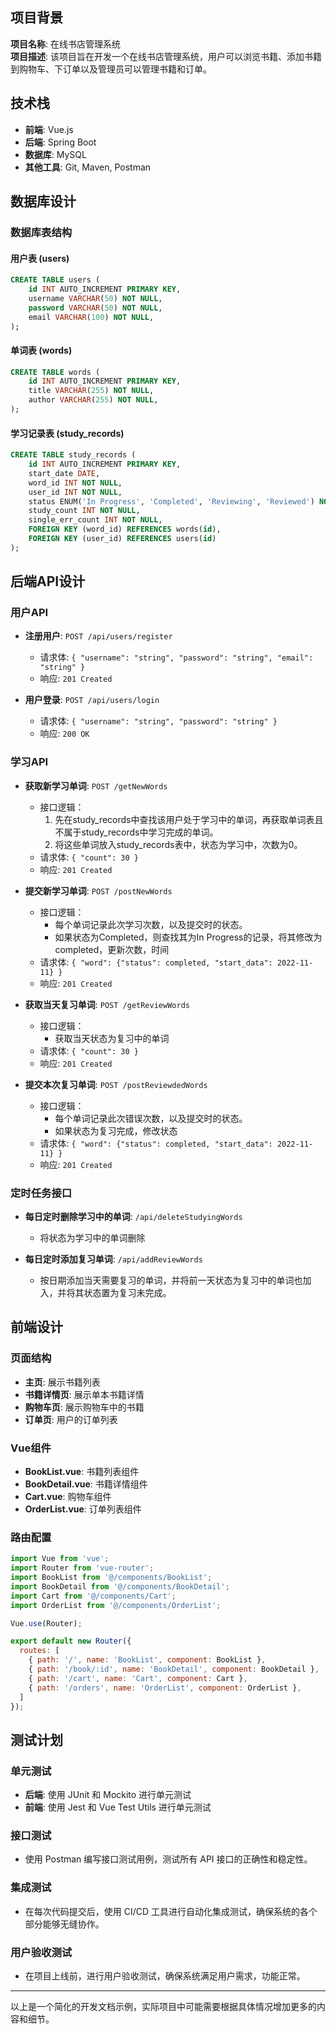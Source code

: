 ## 项目背景
**项目名称**: 在线书店管理系统  
**项目描述**: 该项目旨在开发一个在线书店管理系统，用户可以浏览书籍、添加书籍到购物车、下订单以及管理员可以管理书籍和订单。

## 技术栈
- **前端**: Vue.js
- **后端**: Spring Boot
- **数据库**: MySQL
- **其他工具**: Git, Maven, Postman

## 数据库设计
### 数据库表结构
#### 用户表 (users)
```sql
CREATE TABLE users (
    id INT AUTO_INCREMENT PRIMARY KEY,
    username VARCHAR(50) NOT NULL,
    password VARCHAR(50) NOT NULL,
    email VARCHAR(100) NOT NULL,
);
```

#### 单词表 (words)
```sql
CREATE TABLE words (
    id INT AUTO_INCREMENT PRIMARY KEY,
    title VARCHAR(255) NOT NULL,
    author VARCHAR(255) NOT NULL,
);
```

#### 学习记录表 (study_records)
```sql
CREATE TABLE study_records (
    id INT AUTO_INCREMENT PRIMARY KEY,
    start_date DATE,
    word_id INT NOT NULL,
    user_id INT NOT NULL,
    status ENUM('In Progress', 'Completed', 'Reviewing', 'Reviewed') NOT NULL,
    study_count INT NOT NULL,
    single_err_count INT NOT NULL,
    FOREIGN KEY (word_id) REFERENCES words(id),
    FOREIGN KEY (user_id) REFERENCES users(id)
);
```

## 后端API设计
### 用户API
- **注册用户**: `POST /api/users/register`
  - 请求体: `{ "username": "string", "password": "string", "email": "string" }`
  - 响应: `201 Created`

- **用户登录**: `POST /api/users/login`
  - 请求体: `{ "username": "string", "password": "string" }`
  - 响应: `200 OK`

### 学习API
- **获取新学习单词**: `POST /getNewWords`

  - 接口逻辑：
    1. 先在study_records中查找该用户处于学习中的单词，再获取单词表且不属于study_records中学习完成的单词。
    2. 将这些单词放入study_records表中，状态为学习中，次数为0。
  - 请求体: `{ "count": 30 }`
  - 响应: `201 Created`

- **提交新学习单词**: `POST /postNewWords`

  - 接口逻辑：
    - 每个单词记录此次学习次数，以及提交时的状态。
    - 如果状态为Completed，则查找其为In Progress的记录，将其修改为completed，更新次数，时间
  - 请求体: `{ "word": {"status": completed, "start_data": 2022-11-11} }`
  - 响应: `201 Created`

- **获取当天复习单词**: `POST /getReviewWords`

  - 接口逻辑：
    - 获取当天状态为复习中的单词
  - 请求体: `{ "count": 30 }`
  - 响应: `201 Created`

- **提交本次复习单词**: `POST /postReviewdedWords`

  - 接口逻辑：
    - 每个单词记录此次错误次数，以及提交时的状态。
    - 如果状态为复习完成，修改状态
  - 请求体: `{ "word": {"status": completed, "start_data": 2022-11-11} }`
  - 响应: `201 Created`

### 定时任务接口
- **每日定时删除学习中的单词**: `/api/deleteStudyingWords`
  - 将状态为学习中的单词删除

- **每日定时添加复习单词**: `/api/addReviewWords`
  - 按日期添加当天需要复习的单词，并将前一天状态为复习中的单词也加入，并将其状态置为复习未完成。

## 前端设计
### 页面结构
- **主页**: 展示书籍列表
- **书籍详情页**: 展示单本书籍详情
- **购物车页**: 展示购物车中的书籍
- **订单页**: 用户的订单列表

### Vue组件
- **BookList.vue**: 书籍列表组件
- **BookDetail.vue**: 书籍详情组件
- **Cart.vue**: 购物车组件
- **OrderList.vue**: 订单列表组件

### 路由配置
```javascript
import Vue from 'vue';
import Router from 'vue-router';
import BookList from '@/components/BookList';
import BookDetail from '@/components/BookDetail';
import Cart from '@/components/Cart';
import OrderList from '@/components/OrderList';

Vue.use(Router);

export default new Router({
  routes: [
    { path: '/', name: 'BookList', component: BookList },
    { path: '/book/:id', name: 'BookDetail', component: BookDetail },
    { path: '/cart', name: 'Cart', component: Cart },
    { path: '/orders', name: 'OrderList', component: OrderList },
  ]
});
```

## 测试计划
### 单元测试
- **后端**: 使用 JUnit 和 Mockito 进行单元测试
- **前端**: 使用 Jest 和 Vue Test Utils 进行单元测试

### 接口测试
- 使用 Postman 编写接口测试用例，测试所有 API 接口的正确性和稳定性。

### 集成测试
- 在每次代码提交后，使用 CI/CD 工具进行自动化集成测试，确保系统的各个部分能够无缝协作。

### 用户验收测试
- 在项目上线前，进行用户验收测试，确保系统满足用户需求，功能正常。

---

以上是一个简化的开发文档示例，实际项目中可能需要根据具体情况增加更多的内容和细节。